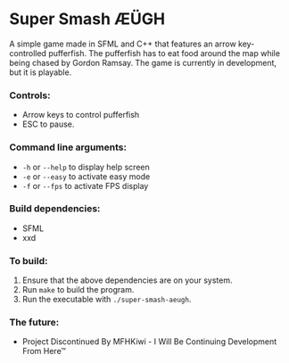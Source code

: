 # Super Smash ÆÜGH
A simple game made in SFML and C++ that features an arrow key-controlled pufferfish. The pufferfish has to eat food around the map while being chased by Gordon Ramsay. The game is currently in development, but it is playable.

### Controls:
* Arrow keys to control pufferfish
* ESC to pause.

### Command line arguments:
* `-h` or `--help` to display help screen
* `-e` or `--easy` to activate easy mode
* `-f` or `--fps` to activate FPS display

### Build dependencies:
* SFML
* xxd

### To build:
1. Ensure that the above dependencies are on your system.
2. Run `make` to build the program.
3. Run the executable with `./super-smash-aeugh`.

### The future:

* Project Discontinued By MFHKiwi - I Will Be Continuing Development From Here™
